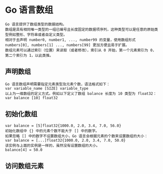 # Go 语言数组
    Go 语言提供了数组类型的数据结构。
    数组是具有相同唯一类型的一组已编号且长度固定的数据项序列，这种类型可以是任意的原始类型例如整形、字符串或者自定义类型。
    相对于去声明 number0, number1, ..., number99 的变量，使用数组形式 numbers[0], numbers[1] ..., numbers[99] 更加方便且易于扩展。
    数组元素可以通过索引（位置）来读取（或者修改），索引从 0 开始，第一个元素索引为 0，第二个索引为 1，以此类推。
    
## 声明数组
    Go 语言数组声明需要指定元素类型及元素个数，语法格式如下：
    var variable_name [SIZE] variable_type
    以上为一维数组的定义方式。例如以下定义了数组 balance 长度为 10 类型为 float32：
    var balance [10] float32   
    
## 初始化数组
    var balance = [5]float32{1000.0, 2.0, 3.4, 7.0, 56.0}
    初始化数组中 {} 中的元素个数不能大于 [] 中的数字。    
    如果忽略 [] 中的数字不设置数组大小，Go 语言会根据元素的个数来设置数组的大小：
    var balance = [...]float32{1000.0, 2.0, 3.4, 7.0, 50.0}
    该实例与上面的实例是一样的，虽然没有设置数组的大小。
    balance[4] = 50.0
    
## 访问数组元素    

    
     
     